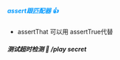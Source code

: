 #####  <font color=#0099ff>assert跟匹配器 :+1: </font>
- assertThat 可以用 assertTrue代替

##### 测试超时检测 :dvd: /play secret